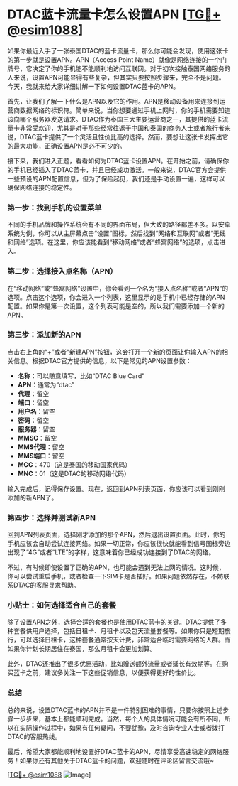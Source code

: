 # DTAC蓝卡流量卡怎么设置APN [[TG💪+ @esim1088](https://t.me/s/esim1088)]

如果你最近入手了一张泰国DTAC的蓝卡流量卡，那么你可能会发现，使用这张卡的第一步就是设置APN。APN（Access Point Name）就像是网络连接的一个门牌号，它决定了你的手机能不能顺利地访问互联网。对于初次接触泰国网络服务的人来说，设置APN可能显得有些复杂，但其实只要按照步骤来，完全不是问题。今天，我就来给大家详细讲解一下如何设置DTAC蓝卡的APN。

首先，让我们了解一下什么是APN以及它的作用。APN是移动设备用来连接到运营商数据网络的标识符。简单来说，当你想要通过手机上网时，你的手机需要知道该向哪个服务器发送请求。DTAC作为泰国三大主要运营商之一，其提供的蓝卡流量卡非常受欢迎，尤其是对于那些经常往返于中国和泰国的商务人士或者旅行者来说，DTAC蓝卡提供了一个灵活且性价比高的选择。然而，要想让这张卡发挥出它的最大功能，正确设置APN是必不可少的。

接下来，我们进入正题，看看如何为DTAC蓝卡设置APN。在开始之前，请确保你的手机已经插入了DTAC蓝卡，并且已经成功激活。一般来说，DTAC官方会提供一些预设的APN配置信息，但为了保险起见，我们还是手动设置一遍，这样可以确保网络连接的稳定性。

### 第一步：找到手机的设置菜单

不同的手机品牌和操作系统会有不同的界面布局，但大致的路径都差不多。以安卓系统为例，你可以从主屏幕点击“设置”图标，然后找到“网络和互联网”或者“无线和网络”选项。在这里，你应该能看到“移动网络”或者“蜂窝网络”的选项，点击进入。

### 第二步：选择接入点名称（APN）

在“移动网络”或“蜂窝网络”设置中，你会看到一个名为“接入点名称”或者“APN”的选项。点击这个选项，你会进入一个列表，这里显示的是手机中已经存储的APN配置。如果你是第一次设置，这个列表可能是空的，所以我们需要添加一个新的APN。

### 第三步：添加新的APN

点击右上角的“+”或者“新建APN”按钮，这会打开一个新的页面让你输入APN的相关信息。根据DTAC官方提供的信息，以下是常见的APN设置参数：

- **名称**：可以随意填写，比如“DTAC Blue Card”
- **APN**：通常为“dtac”
- **代理**：留空
- **端口**：留空
- **用户名**：留空
- **密码**：留空
- **服务器**：留空
- **MMSC**：留空
- **MMS代理**：留空
- **MMS端口**：留空
- **MCC**：470（这是泰国的移动国家代码）
- **MNC**：01（这是DTAC的移动网络代码）

输入完成后，记得保存设置。现在，返回到APN列表页面，你应该可以看到刚刚添加的新APN了。

### 第四步：选择并测试新APN

回到APN列表页面，选择刚才添加的那个APN，然后退出设置页面。此时，你的手机应该会自动尝试连接网络。如果一切正常，你应该很快就能看到信号图标旁边出现了“4G”或者“LTE”的字样，这意味着你已经成功连接到了DTAC的网络。

不过，有时候即使设置了正确的APN，也可能会遇到无法上网的情况。这时候，你可以尝试重启手机，或者检查一下SIM卡是否插好。如果问题依然存在，不妨联系DTAC的客服寻求帮助。

### 小贴士：如何选择适合自己的套餐

除了设置APN之外，选择合适的套餐也是使用DTAC蓝卡的关键。DTAC提供了多种套餐供用户选择，包括日租卡、月租卡以及包天流量套餐等。如果你只是短期旅行，可以选择日租卡，这种套餐通常按天计费，非常适合临时需要网络的人群。而如果你计划长期居住在泰国，那么月租卡会更加划算。

此外，DTAC还推出了很多优惠活动，比如赠送额外流量或者延长有效期等。在购买蓝卡之前，建议多关注一下这些促销信息，以便获得更好的性价比。

### 总结

总的来说，设置DTAC蓝卡的APN并不是一件特别困难的事情，只要你按照上述步骤一步步来，基本上都能顺利完成。当然，每个人的具体情况可能会有所不同，所以在实际操作过程中，如果有任何疑问，不要犹豫，及时咨询专业人士或者拨打DTAC的客服热线。

最后，希望大家都能顺利地设置好DTAC蓝卡的APN，尽情享受高速稳定的网络服务！如果你还有其他关于DTAC蓝卡的问题，欢迎随时在评论区留言交流哦~

[[TG💪+ @esim1088](https://t.me/s/esim1088) ![Image](https://i.postimg.cc/4NQfJmqS/Snipaste-2025-05-13-00-14-12.png)]